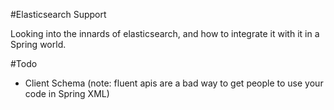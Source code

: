 #Elasticsearch Support

Looking into the innards of elasticsearch, and how to integrate it with it in a Spring world.

#Todo

 - Client Schema (note: fluent apis are a bad way to get people to use your code in Spring XML)